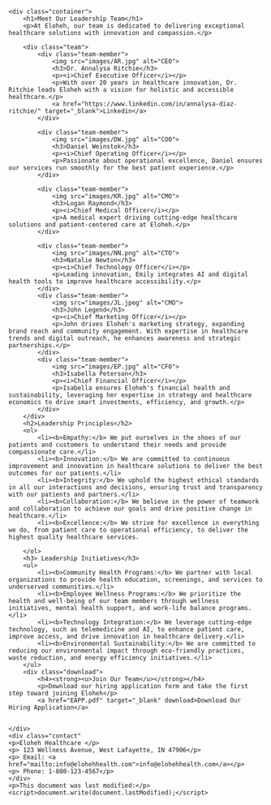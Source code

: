 <!DOCTYPE html>
<html>
<head>
    <meta charset="UTF-8">
    <meta name="viewport" content="width=device-width, initial-scale=1.0">
    <title>Our Management Team | Eloheh</title> 
    <link rel="stylesheet" href="Style1.css">
    
</head>
<body>

    <div class="container">
        <h1>Meet Our Leadership Team</h1>
        <p>At Eloheh, our team is dedicated to delivering exceptional healthcare solutions with innovation and compassion.</p>

        <div class="team">
            <div class="team-member"> 
                <img src="images/AR.jpg" alt="CEO"> 
                <h3>Dr. Annalysa Ritchie</h3>
                <p><i>Chief Executive Officer</i></p>
                <p>With over 20 years in healthcare innovation, Dr. Ritchie leads Eloheh with a vision for holistic and accessible healthcare.</p>
                <a href="https://www.linkedin.com/in/annalysa-diaz-ritchie/" target="_blank">Linkedin</a> 
            </div>

            <div class="team-member">
                <img src="images/DW.jpg" alt="COO">
                <h3>Daniel Weinstok</h3>
                <p><i>Chief Operating Officer</i></p>
                <p>Passionate about operational excellence, Daniel ensures our services run smoothly for the best patient experience.</p>
            </div>

            <div class="team-member">
                <img src="images/KR.jpg" alt="CMO">
                <h3>Logan Raymond</h3>
                <p><i>Chief Medical Officer</i></p>
                <p>A medical expert driving cutting-edge healthcare solutions and patient-centered care at Eloheh.</p>
            </div>

            <div class="team-member">
                <img src="images/NN.png" alt="CTO">
                <h3>Natalie Newton</h3>
                <p><i>Chief Technology Officer</i></p>
                <p>Leading innovation, Emily integrates AI and digital health tools to improve healthcare accessibility.</p>
            </div>
            <div class="team-member">
                <img src="images/JL.jpeg" alt="CMO">
                <h3>John Legend</h3>
                <p><i>Chief Marketing Officer</i></p>
                <p>John drives Eloheh's marketing strategy, expanding brand reach and community engagement. With expertise in healthcare trends and digital outreach, he enhances awareness and strategic partnerships.</p>
            </div>
            <div class="team-member">
                <img src="images/EP.jpg" alt="CFO">
                <h3>Isabella Peterson</h3>
                <p><i>Chief Financial Officer</i></p>
                <p>Isabella ensures Eloheh's financial health and sustainability, leveraging her expertise in strategy and healthcare economics to drive smart investments, efficiency, and growth.</p>
            </div>
        </div>
        <h2>Leadership Principles</h2>
        <ol> 
            <li><b>Empathy:</b> We put ourselves in the shoes of our patients and customers to understand their needs and provide compassionate care.</li>
            <li><b>Innovation:</b> We are committed to continuous improvement and innovation in healthcare solutions to deliver the best outcomes for our patients.</li>
            <li><b>Integrity:</b> We uphold the highest ethical standards in all our interactions and decisions, ensuring trust and transparency with our patients and partners.</li>
            <li><b>Collaboration:</b> We believe in the power of teamwork and collaboration to achieve our goals and drive positive change in healthcare.</li>
            <li><b>Excellence:</b> We strive for excellence in everything we do, from patient care to operational efficiency, to deliver the highest quality healthcare services. 

        </ol>
        <h3> Leadership Initiatives</h3>
        <ul>
            <li><b>Community Health Programs:</b> We partner with local organizations to provide health education, screenings, and services to underserved communities.</li>
            <li><b>Employee Wellness Programs:</b> We prioritize the health and well-being of our team members through wellness initiatives, mental health support, and work-life balance programs.</li>
            <li><b>Technology Integration:</b> We leverage cutting-edge technology, such as telemedicine and AI, to enhance patient care, improve access, and drive innovation in healthcare delivery.</li>
            <li><b>Environmental Sustainability:</b> We are committed to reducing our environmental impact through eco-friendly practices, waste reduction, and energy efficiency initiatives.</li>
        </ul>
        <div class="download">
            <h4><strong><u>Join Our Team</u></strong></h4>
            <p>Download our hiring application form and take the first step toward joining Eloheh</p>
            <a href="EAPP.pdf" target="_blank" download>Download Our Hiring Application</a>
            

    </div>
    <div class="contact"
    <p>Eloheh Healthcare </p>
    <p> 123 Wellness Avenue, West Lafayette, IN 47906</p>
    <p> Email: <a href="mailto:info@elohehhealth.com">info@elohehhealth.com</a></p> 
    <p> Phone: 1-800-123-4567</p>
    </div> 
    <p>This document was last modified:</p>
    <script>document.write(document.lastModified);</script> 

</body>

</html>
